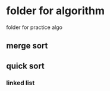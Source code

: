 # folder for algorithm
 folder for practice algo 

 ## merge sort 
 ## quick sort  
 ### linked list 